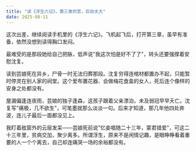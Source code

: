 ```yaml
---
title: "读《浮生六记》，第三章的苦，后劲太大"
date: 2025-08-11
---
```


这次出差，继续阅读手机里的《浮生六记》。飞机起飞后，打开第三章，虽早有准备，依然没想到读得胸口发闷。  

最难受的是那段她给自己把脉，低声说"我这次怕是好不了了"，转头还要强撑着安慰沈复。

读到芸娘死在异乡，尸骨一时无法归葬那段。沈复穷得连棺材都置办不起，只能暂时停灵在别人家的祠堂。这个爱布置花器、会做梅花食盒的女人，死后连个像样的安身之处都没有。  

屋漏偏逢连夜雨，芸娘的独子逢森，这孩子跟着父亲漂泊，未及弱冠早早夭亡。沈复写"痛极，几不欲生"，可笔墨就那么淡淡一句。后来才知道，那几年他四处奔波，连儿子最后一面都没见上。  

我盯着舷窗外的云层发呆——芸娘死前说"忆妾唱随二十三年，蒙君错爱"，可这二十三年里，贫病交加，聚少离多。所谓浮生，原来不是闲情记趣，是眼睁睁看着重要的人一个个离去，自己却连痛哭一场的余裕都没有。
